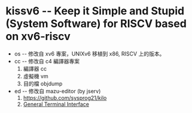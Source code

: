 # kissv6 -- Keep it Simple and Stupid (System Software) for RISCV based on xv6-riscv

* os -- 修改自 xv6 專案，UNIXv6 移植到 x86, RISCV 上的版本。
* cc -- 修改自 c4 編譯器專案 
    1. 編譯器 cc
    2. 虛擬機 vm
    3. 目的檔 objdump
* ed -- 修改自 mazu-editor (by jserv)
    1. https://github.com/sysprog21/kilo
    2. [General Terminal Interface](https://pubs.opengroup.org/onlinepubs/7908799/xbd/termios.html)

